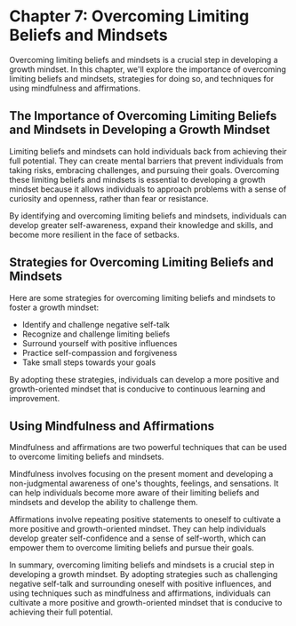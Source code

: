 Chapter 7: Overcoming Limiting Beliefs and Mindsets
===================================================

Overcoming limiting beliefs and mindsets is a crucial step in developing a growth mindset. In this chapter, we'll explore the importance of overcoming limiting beliefs and mindsets, strategies for doing so, and techniques for using mindfulness and affirmations.

The Importance of Overcoming Limiting Beliefs and Mindsets in Developing a Growth Mindset
-----------------------------------------------------------------------------------------

Limiting beliefs and mindsets can hold individuals back from achieving their full potential. They can create mental barriers that prevent individuals from taking risks, embracing challenges, and pursuing their goals. Overcoming these limiting beliefs and mindsets is essential to developing a growth mindset because it allows individuals to approach problems with a sense of curiosity and openness, rather than fear or resistance.

By identifying and overcoming limiting beliefs and mindsets, individuals can develop greater self-awareness, expand their knowledge and skills, and become more resilient in the face of setbacks.

Strategies for Overcoming Limiting Beliefs and Mindsets
-------------------------------------------------------

Here are some strategies for overcoming limiting beliefs and mindsets to foster a growth mindset:

* Identify and challenge negative self-talk
* Recognize and challenge limiting beliefs
* Surround yourself with positive influences
* Practice self-compassion and forgiveness
* Take small steps towards your goals

By adopting these strategies, individuals can develop a more positive and growth-oriented mindset that is conducive to continuous learning and improvement.

Using Mindfulness and Affirmations
----------------------------------

Mindfulness and affirmations are two powerful techniques that can be used to overcome limiting beliefs and mindsets.

Mindfulness involves focusing on the present moment and developing a non-judgmental awareness of one's thoughts, feelings, and sensations. It can help individuals become more aware of their limiting beliefs and mindsets and develop the ability to challenge them.

Affirmations involve repeating positive statements to oneself to cultivate a more positive and growth-oriented mindset. They can help individuals develop greater self-confidence and a sense of self-worth, which can empower them to overcome limiting beliefs and pursue their goals.

In summary, overcoming limiting beliefs and mindsets is a crucial step in developing a growth mindset. By adopting strategies such as challenging negative self-talk and surrounding oneself with positive influences, and using techniques such as mindfulness and affirmations, individuals can cultivate a more positive and growth-oriented mindset that is conducive to achieving their full potential.
